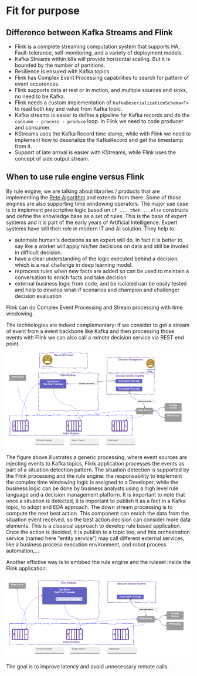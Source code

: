 # Fit for purpose

## Difference between Kafka Streams and Flink

* Flink is a complete streaming computation system that supports HA, Fault-tolerance, self-monitoring, and a variety of deployment models.
* Kafka Streams within k8s will provide horizontal scaling. But it is bounded by the number of partitions. 
* Resilience is ensured with Kafka topics.
* Flink has Complex Event Processing capabilities to search for pattern of event occurences.
* Flink supports data at rest or in motion, and multiple sources and sinks, no need to be Kafka.
* Flink needs a custom implementation of `KafkaDeserializationSchema<T>` to read both key and value from Kafka topic.
* Kafka streams is easier to define a pipeline for Kafka records and do the `consume - process - produce` loop. In Flink we need to code producer and consumer.
* KStreams uses the Kafka Record time stamp, while with Flink we need to implement how to deserialize the KafkaRecord and get the timestamp from it.
* Support of late arrival is easier with KStreams, while Flink uses the concept of side output stream.

## When to use rule engine versus Flink

By rule engine, we are talking about libraries / products that are implementing the [Rete Algorithm](https://en.wikipedia.org/wiki/Rete_algorithm) and extends from there. Some of those engines are also supporting time windowing operators. 
The major use case is to implement prescriptive logic based on `if ... then ...else` constructs and define the knowledge base as a set of rules. This is the base
of expert systems and it is part of the early years of Artificial Intelligence. 
Expert systems have still their role in modern IT and AI solution. They help to:

* automate human's decisions as an expert will do. In fact it is better to say like a worker will apply his/her decisions on data and still be involed in difficult decision.
* have a clear understanding of the logic executed behind a decision, which is a real challenge in deep learning model.
* reprocess rules when new facts are added so can be used to maintain a conversation to enrich facts and take decision
* external business logic from code, and be isolated can be easily tested and help to develop what-if scenarios and champion and challenger decision evaluation

Flink can do Complex Event Processing and Stream processing with time windowing.


The technologies are indeed complementary: if we consider to get a stream of event from a event backbone like Kafka and then 
processing those events with Flink we can also call a remote decision service via REST end point. 

![](./images/flink-ds-itg.png)

The figure above illustrates a generic processing, where event sources are injecting events to Kafka topics, Flink application processes the events as part of a situation detection pattern. 
The situation detection is supported by the Flink processing and the rule engine: the responsability to implement the complex time windowing logic is assigned to a Developer, 
while the business logic can be done by business analysts using a high level rule language and a decision management platform. 
It is important to note that once a situation is detected, it is important to publish it as a fact in a Kafka topic, to adopt and EDA approach. 
The down stream processing is to compute the next best action. This component can enrich the data from the situation event received, so the best action decision can consider more data elements. This is a classical approach to develop rule based application. 
Once the action is decided, it is publish to a topic too, and this orchestration service (named here "entity service") may call different external services, like a business process execution environment, and robot process automation,...

Another effictive way is to embbed the rule engine and the ruleset inside the Flink application:

![](./images/flink-ds.png)

The goal is to improve latency and avoid unnecessary remote calls.
